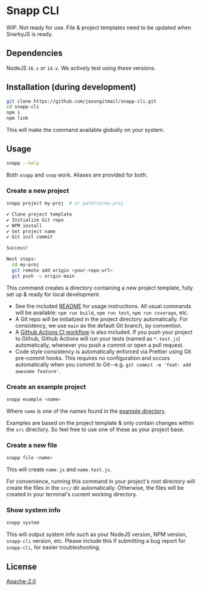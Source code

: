 # Snapp CLI

WIP. Not ready for use. File & project templates need to be updated when
SnarkyJS is ready.

## Dependencies

NodeJS `16.x` or `14.x`. We actively test using these versions.

## Installation (during development)

```sh
git clone https://github.com/jasongitmail/snapp-cli.git
cd snapp-cli
npm i
npm link
```

This will make the command available globally on your system.

## Usage

```sh
snapp --help
```

Both `snapp` and `snap` work. Aliases are provided for both.

### Create a new project

```sh
snapp project my-proj  # or path/to/my-proj

✔ Clone project template
✔ Initialize Git repo
✔ NPM install
✔ Set project name
✔ Git init commit

Success!

Next steps:
  cd my-proj
  git remote add origin <your-repo-url>
  git push -u origin main
```

This command creates a directory containing a new project template, fully set up
& ready for local development.

- See the included [README](templates/project/README.md) for usage instructions.
  All usual commands will be available: `npm run build`, `npm run test`,
  `npm run coverage`, etc.
- A Git repo will be initialized in the project directory automatically. For
  consistency, we use `main` as the default Git branch, by convention.
- A [Github Actions CI workflow](templates/project/.github/workflows/ci.yml) is
  also included. If you push your project to Github, Github Actions will run
  your tests (named as `*.test.js`) automatically, whenever you push a commit or
  open a pull request.
- Code style consistency is automatically enforced via Prettier using Git
  pre-commit hooks. This requires no configuration and occurs automatically
  when you commit to Git--e.g. `git commit -m 'feat: add awesome feature'`.

### Create an example project

```sh
snapp example <name>
```

Where `name` is one of the names found in the [example directory](examples).

Examples are based on the project template & only contain changes within
the `src` directory. So feel free to use one of these as your project base.

### Create a new file

```sh
snapp file <name>
```

This will create `name.js` and `name.test.js`.

For convenience, running this command in your project's root directory will
create the files in the `src/` dir automatically. Otherwise, the files will be
created in your terminal's current working directory.

### Show system info

```sh
snapp system
```

This will output system info such as your NodeJS version, NPM version,
`snapp-cli` version, etc. Please include this if submitting a bug report for
`snapp-cli`, for easier troubleshooting.

## License

[Apache-2.0](LICENSE)
